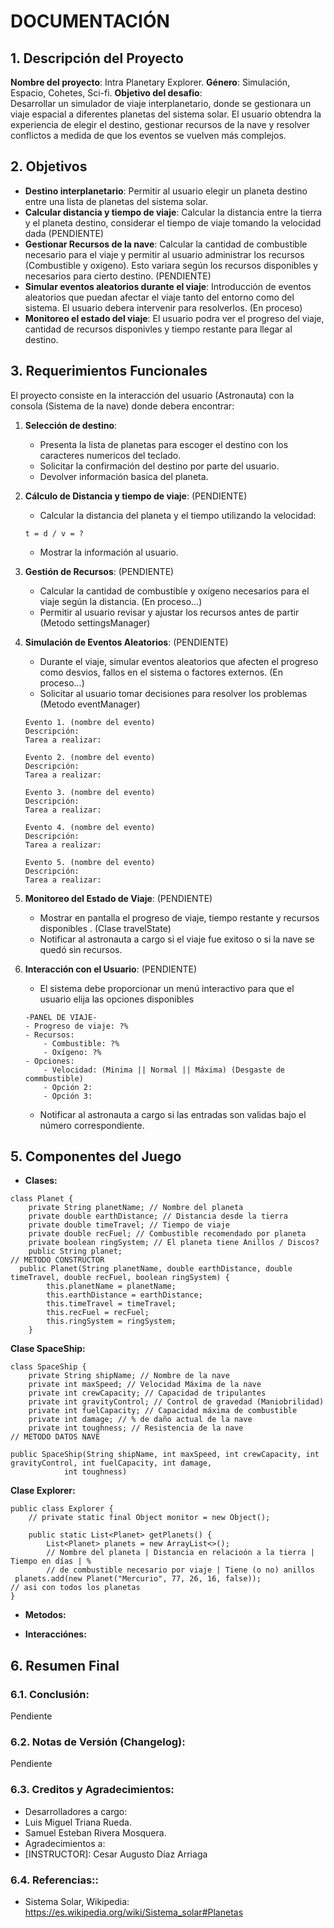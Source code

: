 # DOCUMENTACIÓN

## 1. Descripción del Proyecto

**Nombre del proyecto**: Intra Planetary Explorer.
**Género**: Simulación, Espacio, Cohetes, Sci-fi.
**Objetivo del desafio**:  
Desarrollar un simulador de viaje interplanetario, donde se gestionara un viaje espacial a diferentes planetas del sistema solar. El usuario obtendra la experiencia de elegir el destino, gestionar recursos de la nave y resolver conflictos a medida de que los eventos se vuelven más complejos.

## 2. Objetivos

- **Destino interplanetario**: Permitir al usuario elegir un planeta destino entre una lista de planetas del sistema solar.
- **Calcular distancia y tiempo de viaje**: Calcular la distancia entre la tierra y el planeta destino, considerar el tiempo de viaje tomando la velocidad dada (PENDIENTE)
- **Gestionar Recursos de la nave**: Calcular la cantidad de combustible necesario para el viaje y permitir al usuario administrar los recursos (Combustible y oxigeno). Esto variara según los recursos disponibles y necesarios para cierto destino. (PENDIENTE)
- **Simular eventos aleatorios durante el viaje**: Introducción de eventos aleatorios que puedan afectar el viaje tanto del entorno como del sistema. El usuario debera intervenir para resolverlos. (En proceso)
- **Monitoreo el estado del viaje**: El usuario podra ver el progreso del viaje, cantidad de recursos disponivles y tiempo restante para llegar al destino.

## 3. Requerimientos Funcionales

El proyecto consiste en la interacción del usuario (Astronauta) con la consola (Sistema de la nave) donde debera encontrar:

1. **Selección de destino**:  
   - Presenta la lista de planetas para escoger el destino con los caracteres numericos del teclado.
   - Solicitar la confirmación del destino por parte del usuario.
   - Devolver información basica del planeta.

2. **Cálculo de Distancia y tiempo de viaje**: (PENDIENTE)
   - Calcular la distancia del planeta y el tiempo utilizando la velocidad:
    ```
    t = d / v = ?
    ```
   - Mostrar la información al usuario.

3. **Gestión de Recursos**: (PENDIENTE) 
   - Calcular la cantidad de combustible y oxígeno necesarios para el viaje según la distancia. (En proceso...)
   - Permitir al usuario revisar y ajustar los recursos antes de partir (Metodo settingsManager)

4. **Simulación de Eventos Aleatorios**: (PENDIENTE) 
   - Durante el viaje, simular eventos aleatorios que afecten el progreso como desvios, fallos en el sistema o factores externos. (En proceso...)
   - Solicitar al usuario tomar decisiones para resolver los problemas (Metodo eventManager)
    ```
    Evento 1. (nombre del evento)
    Descripción:
    Tarea a realizar:
    ```
    ```
    Evento 2. (nombre del evento)
    Descripción:
    Tarea a realizar:
    ```
    ```
    Evento 3. (nombre del evento)
    Descripción:
    Tarea a realizar:
    ```
    ```
    Evento 4. (nombre del evento)
    Descripción:
    Tarea a realizar:
    ```
    ```
    Evento 5. (nombre del evento)
    Descripción:
    Tarea a realizar:
    ```

5. **Monitoreo del Estado de Viaje**: (PENDIENTE) 
   - Mostrar en pantalla el progreso de viaje, tiempo restante y recursos disponibles . (Clase travelState)
   - Notificar al astronauta a cargo si el viaje fue exitoso o si la nave se quedó sin recursos.

6. **Interacción con el Usuario**: (PENDIENTE) 
   - El sistema debe proporcionar un menú interactivo para que el usuario elija las opciones disponibles
    ```
    -PANEL DE VIAJE-
    - Progreso de viaje: ?%
    - Recursos:
        - Combustible: ?%
        - Oxígeno: ?%
    - Opciones:
        - Velocidad: (Minima || Normal || Máxima) (Desgaste de commbustible)
        - Opción 2:
        - Opción 3:
    ```
   - Notificar al astronauta a cargo si las entradas son validas bajo el número correspondiente.

## 5. Componentes del Juego

- **Clases:**


```
class Planet {
    private String planetName; // Nombre del planeta
    private double earthDistance; // Distancia desde la tierra
    private double timeTravel; // Tiempo de viaje
    private double recFuel; // Combustible recomendado por planeta
    private boolean ringSystem; // El planeta tiene Anillos / Discos?
    public String planet;
// METODO CONSTRUCTOR
  public Planet(String planetName, double earthDistance, double timeTravel, double recFuel, boolean ringSystem) {
        this.planetName = planetName;
        this.earthDistance = earthDistance;
        this.timeTravel = timeTravel;
        this.recFuel = recFuel;
        this.ringSystem = ringSystem;
    }
```
**Clase SpaceShip:**
```
class SpaceShip {
    private String shipName; // Nombre de la nave
    private int maxSpeed; // Velocidad Máxima de la nave
    private int crewCapacity; // Capacidad de tripulantes
    private int gravityControl; // Control de gravedad (Maniobrilidad)
    private int fuelCapacity; // Capacidad máxima de combustible
    private int damage; // % de daño actual de la nave
    private int toughness; // Resistencia de la nave
// METODO DATOS NAVE

public SpaceShip(String shipName, int maxSpeed, int crewCapacity, int gravityControl, int fuelCapacity, int damage,
            int toughness)
```
**Clase Explorer:**
```
public class Explorer {
    // private static final Object monitor = new Object();

    public static List<Planet> getPlanets() {
        List<Planet> planets = new ArrayList<>();
        // Nombre del planeta | Distancia en relacioón a la tierra | Tiempo en días | %
        // de combustible necesario por viaje | Tiene (o no) anillos
 planets.add(new Planet("Mercurio", 77, 26, 16, false));
// asi con todos los planetas 
}
```
- **Metodos:**

- **Interacciónes:**

## 6. Resumen Final
### 6.1. Conclusión:
Pendiente
### 6.2. Notas de Versión (Changelog):
Pendiente
### 6.3. Creditos y Agradecimientos:
- Desarrolladores a cargo:
 - Luis Miguel Triana Rueda.
 - Samuel Esteban Rivera Mosquera.
- Agradecimientos a:
 - [INSTRUCTOR]: Cesar Augusto Díaz Arriaga
### 6.4. Referencias::
- Sistema Solar, Wikipedia: https://es.wikipedia.org/wiki/Sistema_solar#Planetas
